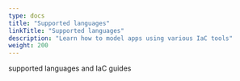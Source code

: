 ```yaml
---
type: docs
title: "Supported languages"
linkTitle: "Supported languages"
description: "Learn how to model apps using various IaC tools"
weight: 200
---
```

supported languages 
and IaC guides
